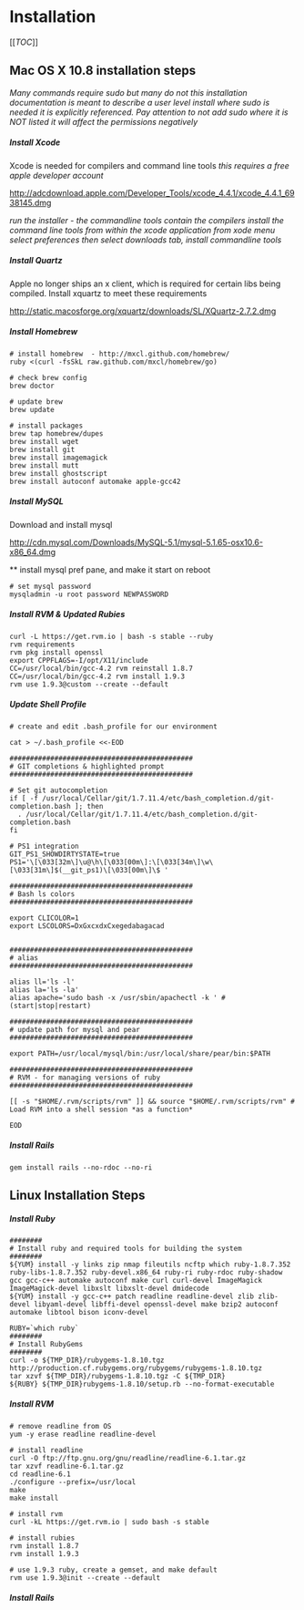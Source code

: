 # Installation

[[_TOC_]]

## Mac OS X 10.8 installation steps

*Many commands require sudo but many do not this installation documentation is meant to describe a user level install where sudo is needed it is explicitly referenced. Pay attention to not add sudo where it is NOT listed it will affect the permissions negatively*

##### Install Xcode
Xcode is needed for compilers and command line tools 
*this requires a free apple developer account*

http://adcdownload.apple.com/Developer_Tools/xcode_4.4.1/xcode_4.4.1_6938145.dmg

*run the installer - the commandline tools contain the compilers 
install the command line tools from within the xcode application
from xode menu select preferences then select downloads tab, install commandline tools*

##### Install Quartz 
Apple no longer ships an x client, which is required for certain libs being compiled. 
Install xquartz to meet these requirements

http://static.macosforge.org/xquartz/downloads/SL/XQuartz-2.7.2.dmg

##### Install Homebrew

```
# install homebrew  - http://mxcl.github.com/homebrew/
ruby <(curl -fsSkL raw.github.com/mxcl/homebrew/go)

# check brew config
brew doctor

# update brew
brew update

# install packages
brew tap homebrew/dupes
brew install wget
brew install git
brew install imagemagick
brew install mutt
brew install ghostscript
brew install autoconf automake apple-gcc42
```


##### Install MySQL

Download and install mysql 

http://cdn.mysql.com/Downloads/MySQL-5.1/mysql-5.1.65-osx10.6-x86_64.dmg

 ** install mysql pref pane, and make it start on reboot 

```
# set mysql password
mysqladmin -u root password NEWPASSWORD
```

##### Install RVM & Updated Rubies

```
curl -L https://get.rvm.io | bash -s stable --ruby
rvm requirements
rvm pkg install openssl
export CPPFLAGS=-I/opt/X11/include
CC=/usr/local/bin/gcc-4.2 rvm reinstall 1.8.7
CC=/usr/local/bin/gcc-4.2 rvm install 1.9.3
rvm use 1.9.3@custom --create --default
```
##### Update Shell Profile

```
# create and edit .bash_profile for our environment

cat > ~/.bash_profile <<-EOD

#############################################
# GIT completions & highlighted prompt 
#############################################

# Set git autocompletion
if [ -f /usr/local/Cellar/git/1.7.11.4/etc/bash_completion.d/git-completion.bash ]; then
  . /usr/local/Cellar/git/1.7.11.4/etc/bash_completion.d/git-completion.bash 
fi

# PS1 integration
GIT_PS1_SHOWDIRTYSTATE=true
PS1='\[\033[32m\]\u@\h\[\033[00m\]:\[\033[34m\]\w\[\033[31m\]$(__git_ps1)\[\033[00m\]\$ '

#############################################
# Bash ls colors
#############################################

export CLICOLOR=1
export LSCOLORS=DxGxcxdxCxegedabagacad


#############################################
# alias
#############################################

alias ll='ls -l'
alias la='ls -la'
alias apache='sudo bash -x /usr/sbin/apachectl -k ' # (start|stop|restart)

#############################################
# update path for mysql and pear
#############################################

export PATH=/usr/local/mysql/bin:/usr/local/share/pear/bin:$PATH

#############################################
# RVM - for managing versions of ruby
#############################################

[[ -s "$HOME/.rvm/scripts/rvm" ]] && source "$HOME/.rvm/scripts/rvm" # Load RVM into a shell session *as a function*

EOD
```
##### Install Rails

```
gem install rails --no-rdoc --no-ri
```

## Linux Installation Steps

##### Install Ruby

```
########
# Install ruby and required tools for building the system
########
${YUM} install -y links zip nmap fileutils ncftp which ruby-1.8.7.352 ruby-libs-1.8.7.352 ruby-devel.x86_64 ruby-ri ruby-rdoc ruby-shadow gcc gcc-c++ automake autoconf make curl curl-devel ImageMagick ImageMagick-devel libxslt libxslt-devel dmidecode
${YUM} install -y gcc-c++ patch readline readline-devel zlib zlib-devel libyaml-devel libffi-devel openssl-devel make bzip2 autoconf automake libtool bison iconv-devel

RUBY=`which ruby`
########
# Install RubyGems
########
curl -o ${TMP_DIR}/rubygems-1.8.10.tgz http://production.cf.rubygems.org/rubygems/rubygems-1.8.10.tgz
tar xzvf ${TMP_DIR}/rubygems-1.8.10.tgz -C ${TMP_DIR}
${RUBY} ${TMP_DIR}rubygems-1.8.10/setup.rb --no-format-executable
```

##### Install RVM

```
# remove readline from OS
yum -y erase readline readline-devel

# install readline
curl -O ftp://ftp.gnu.org/gnu/readline/readline-6.1.tar.gz
tar xzvf readline-6.1.tar.gz
cd readline-6.1
./configure --prefix=/usr/local
make
make install

# install rvm
curl -kL https://get.rvm.io | sudo bash -s stable

# install rubies
rvm install 1.8.7
rvm install 1.9.3

# use 1.9.3 ruby, create a gemset, and make default
rvm use 1.9.3@init --create --default
```

##### Install Rails
